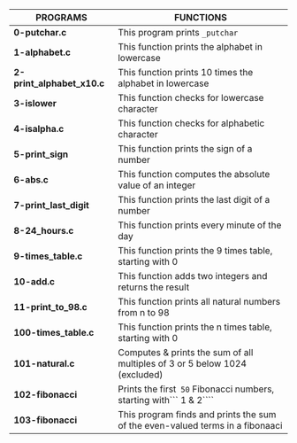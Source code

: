 |**PROGRAMS**	           |**FUNCTIONS**						|
|--------------------------|------------------------------------------------------------|
|**0-putchar.c**           |This program prints ```_putchar```   			|
|**1-alphabet.c**          |This function prints the alphabet in lowercase		|
|**2-print_alphabet_x10.c**|This function prints 10 times the alphabet in lowercase	|
|**3-islower**		   |This function checks for lowercase character		|
|**4-isalpha.c**	   |This function checks for alphabetic character		|
|**5-print_sign**	   |This function prints the sign of a number			|
|**6-abs.c**		   |This function computes the absolute value of an integer	| 
|**7-print_last_digit**    |This function prints the last digit of a number	        |
|**8-24_hours.c**	   |This function prints every minute of the day 		|
|**9-times_table.c**	   |This function prints the 9 times table, starting with 0 	|
|**10-add.c**		   |This function adds two integers and returns the result	|
|**11-print_to_98.c**	   |This function prints all natural numbers from n to 98	|
|**100-times_table.c**	   |This function prints the n times table, starting with 0	|
|**101-natural.c**	   |Computes & prints the sum of all multiples of 3 or 5 below 1024 (excluded) |
|**102-fibonacci**	   |Prints the first``` 50``` Fibonacci numbers, starting with``` 1 & 2````    |
|**103-fibonacci**	   |This program finds and prints the sum of the even-valued terms in a fibonaaci|

